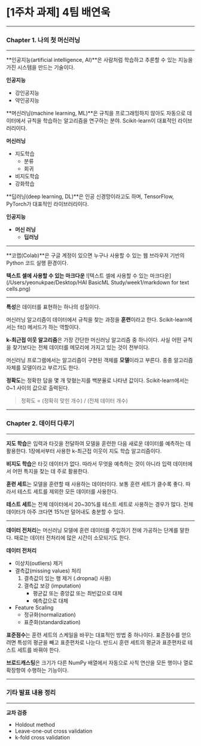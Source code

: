 # [1주차 과제] 4팀 배연욱

---

### Chapter 1.  나의 첫 머신러닝

---

**인공지능(artificial intelligence, AI)**은 사람처럼 학습하고 추론할 수 있는 지능을 가진 시스템을 만드는 기술이다.

**인공지능**

* 강인공지능
* 약인공지능


**머신러닝(machine learning, ML)**은 규칙을 프로그래밍하지 않아도 자동으로 데이터에서 규칙을 학습하는 알고리즘을 연구하는 분야. Scikit-learn이 대표적인 라이브러리이다.

**머신러닝**

* 지도학습
	* 분류
	* 회귀
* 비지도학습
* 강화학습


**딥러닝(deep learning, DL)**은 인공 신경망이라고도 하며, TensorFlow, PyTorch가 대표적인 라이브러리이다.


**인공지능**

* **머신 러닝**
	* **딥러닝**

---

**코랩(Colab)**은 구글 계정이 있으면 누구나 사용할 수 있는 웹 브라우저 기반의 Python 코드 실행 환경이다.

**텍스트 셀에 사용할 수 있는 마크다운**
![텍스트 셀에 사용할 수 있는 마크다운](/Users/yeonukpae/Desktop/HAI BasicML Study/week1/markdown for text cells.png)

---

**특성**은 데이터를 표현하는 하나의 성질이다.


머신러닝 알고리즘이 데이터에서 규칙을 찾는 과정을 **훈련**이라고 한다. Scikit-learn에서는 fit() 메서드가 하는 역할이다.


**k-최근접 이웃 알고리즘**은 가장 간단한 머신러닝 알고리즘 중 하나이다. 사실 어떤 규칙을 찾기보다는 전체 데이터를 메모리에 가지고 있는 것이 전부이다.


머신러닝 프로그램에서는 알고리즘이 구현된 객체를 **모델**이라고 부른다. 종종 알고리즘 자체를 모델이라고 부르기도 한다.


**정확도**는 정확한 답을 몇 개 맞혔는지를 백분율로 나타낸 값이다. Scikit-learn에서는 0~1 사이의 값으로 출력된다.
> 정확도 = (정확히 맞힌 개수) / (전체 데이터 개수)

---

### Chapter 2.  데이터 다루기

---

**지도 학습**은 입력과 타깃을 전달하여 모델을 훈련한 다음 새로운 데이터를 예측하는 데 활용한다. 1장에서부터 사용한 k-최근접 이웃이 지도 학습 알고리즘이다.


**비지도 학습**은 타깃 데이터가 없다. 따라서 무엇을 예측하는 것이 아니라 입력 데이터에서 어떤 특지을 찾는 데 주로 활용한다.


**훈련 세트**는 모델을 훈련할 때 사용하는 데이터이다. 보통 훈련 세트가 클수록 좋다. 따라서 테스트 세트를 제외한 모든 데이터를 사용한다.


**테스트 세트**는 전체 데이터에서 20~30%를 테스트 세트로 사용하는 경우가 많다. 전체 데이터가 아주 크다면 15%만 덜어내도 충분할 수 있다.

---

**데이터 전처리**는 머신러닝 모델에 훈련 데이터를 주입하기 전에 가공하는 단계를 말한다. 때로는 데이터 전처리에 많은 시간이 소모되기도 한다.

**데이터 전처리**

* 이상치(outliers) 제거
* 결측값(missing values) 처리
	1. 결측값이 있는 행 제거 (.dropna() 사용)
	2. 결측값 보강 (imputation)
		* 평균값 또는 중앙값 또는 최빈값으로 대체
		* 예측값으로 대체
* Feature Scaling
	* 정규화(normalization)
	* 표준화(standardization)


**표준점수**는 훈련 세트의 스케일을 바꾸는 대표적인 방법 중 하나이다. 표준점수를 얻으려면 특성의 평균을 빼고 표준편차로 나눈다. 반드시 훈련 세트의 평균과 표준편차로 테스트 세트를 바꿔야 한다.


**브로드캐스팅**은 크기가 다른 NumPy 배열에서 자동으로 사칙 연산을 모든 행이나 열로 확장항여 수행하는 기능이다.

---

### 기타 발표 내용 정리

---

**교차 검증**

* Holdout method
* Leave-one-out cross validation
* k-fold cross validation
